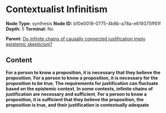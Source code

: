 # Contextualist Infinitism

**Node Type:** synthesis
**Node ID:** b10e0018-0775-4b8b-a78a-e619375ff61f
**Depth:** 5
**Terminal:** No

**Parent:** [Do infinite chains of causally connected justification imply epistemic skepticism?](do-infinite-chains-of-causally-connected-justification-imply-epistemic-skepticism-antithesis-94057cc4-e64f-4057-8d3d-3df226662782.md)

## Content

**For a person to know a proposition, it is necessary that they believe the proposition**, **For a person to know a proposition, it is necessary for the proposition to be true**, **The requirements for justification can fluctuate based on the epistemic context**, **In some contexts, infinite chains of justification are necessary and sufficient**, **For a person to know a proposition, it is sufficient that they believe the proposition, the proposition is true, and their justification is contextually adequate**
